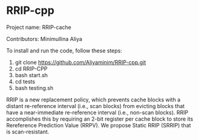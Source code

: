# RRIP-cpp
Project name: RRIP-cache

Contributors: Minimullina Aliya

To install and run the code, follow these steps: 
1. git clone https://github.com/Aliyaminim/RRIP-cpp.git
2. cd RRIP-CPP
3. bash start.sh
4. cd tests
5. bash testing.sh

RRIP is a new replacement policy, which prevents cache blocks with a distant re-reference interval (i.e., scan blocks) from evicting blocks that have a near-immediate re-reference interval (i.e., non-scan blocks). RRIP accomplishes this by requiring an 2-bit register per cache block to store its Rereference Prediction Value (RRPV). We propose Static RRIP (SRRIP) that is scan-resistant.
